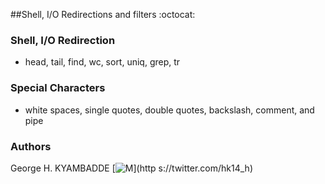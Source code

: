 ##Shell, I/O Redirections and filters :octocat:                                                                                                 
### Shell, I/O Redirection 
* head, tail, find, wc, sort, uniq, grep, tr

### Special Characters
* white spaces, single quotes, double quotes, backslash, comment, and pipe                                          
                                                                                                                    
### Authors                                                                                                                     
George H. KYAMBADDE [![M](https://upload.wikimedia.org/wikipedia/fr/thumb/c/c8/Twitter_Bird.svg/30px-Twitter_Bird.svg.png)](http
s://twitter.com/hk14_h)
